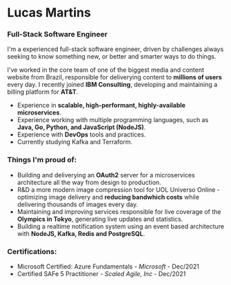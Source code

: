 # Lucas Martins
### Full-Stack Software Engineer

I'm a experienced full-stack software engineer, driven by challenges always seeking to know something new, or better and smarter ways to do things. 

I've worked in the core team of one of the biggest media and content website from Brazil, responsible for deliverying content to **millions of users** every day. I recently joined **IBM Consulting**, developing and maintaining a billing platform for **AT&T**.

* Experience in **scalable, high-performant, highly-available microservices**.
* Experience working with multiple programming languages, such as **Java, Go, Python, and JavaScript (NodeJS)**.
* Experience with **DevOps** tools and practices.
* Currently studying Kafka and Terraform.

### Things I'm proud of: 

* Building and deliverying an **OAuth2** server for a microservices architecture all the way from design to production. 
* R&D a more modern image compression tool for UOL Universo Online - optimizing image delivery and **reducing bandwhich costs** while delivering thousands of images every day. 
* Maintaining and improving services responsible for live coverage of the **Olympics in Tokyo**, generating live updates and statistics.
* Building a realtime notification system using an event based architecture with **NodeJS, Kafka, Redis and PostgreSQL**.

### Certifications:
* Microsoft Certified: Azure Fundamentals - *Microsoft* - Dec/2021
* Certified SAFe 5 Practitioner - *Scaled Agile, Inc* - Dec/2021


<!--
**mtslucasmartins/mtslucasmartins** is a ✨ _special_ ✨ repository because its `README.md` (this file) appears on your GitHub profile.

Here are some ideas to get you started:

- 🔭 I’m currently working on ...
- 🌱 I’m currently learning ...
- 👯 I’m looking to collaborate on ...
- 🤔 I’m looking for help with ...
- 💬 Ask me about ...
- 📫 How to reach me: ...
- 😄 Pronouns: ...
- ⚡ Fun fact: ...
-->
